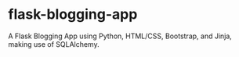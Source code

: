 # flask-blogging-app
A Flask Blogging App using Python, HTML/CSS, Bootstrap, and Jinja, making use of SQLAlchemy.
